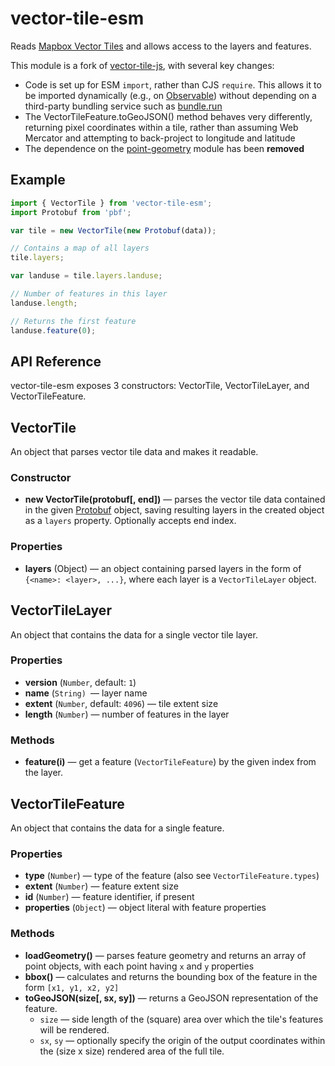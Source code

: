 # vector-tile-esm

Reads [Mapbox Vector Tiles] and allows access to the layers and features.

This module is a fork of [vector-tile-js], with several key changes:
- Code is set up for ESM `import`, rather than CJS `require`. This allows it
  to be imported dynamically (e.g., on [Observable]) without depending on a
  third-party bundling service such as [bundle.run]
- The VectorTileFeature.toGeoJSON() method behaves very differently, returning
  pixel coordinates within a tile, rather than assuming Web Mercator and
  attempting to back-project to longitude and latitude
- The dependence on the [point-geometry] module has been **removed**

[Mapbox Vector Tiles]: https://github.com/mapbox/vector-tile-spec
[vector-tile-js]: https://github.com/mapbox/vector-tile-js
[Observable]: https://observablehq.com
[bundle.run]: https://bundle.run
[point-geometry]: https://github.com/mapbox/point-geometry

## Example

```js
import { VectorTile } from 'vector-tile-esm';
import Protobuf from 'pbf';

var tile = new VectorTile(new Protobuf(data));

// Contains a map of all layers
tile.layers;

var landuse = tile.layers.landuse;

// Number of features in this layer
landuse.length;

// Returns the first feature
landuse.feature(0);
```

## API Reference
vector-tile-esm exposes 3 constructors: VectorTile, VectorTileLayer, and
VectorTileFeature.

## VectorTile

An object that parses vector tile data and makes it readable.

### Constructor

- **new VectorTile(protobuf[, end])** &mdash;
  parses the vector tile data contained in the given [Protobuf] object,
  saving resulting layers in the created object as a `layers` property. 
  Optionally accepts end index.

[Protobuf]: https://github.com/mapbox/pbf

### Properties

- **layers** (Object) &mdash; an object containing parsed layers in the form of 
  `{<name>: <layer>, ...}`, where each layer is a `VectorTileLayer` object.

## VectorTileLayer

An object that contains the data for a single vector tile layer.

### Properties

- **version** (`Number`, default: `1`)
- **name** (`String) `&mdash; layer name
- **extent** (`Number`, default: `4096`) &mdash; tile extent size
- **length** (`Number`) &mdash; number of features in the layer

### Methods

- **feature(i)** &mdash; get a feature (`VectorTileFeature`) by the given index
  from the layer.

## VectorTileFeature

An object that contains the data for a single feature.

### Properties

- **type** (`Number`) &mdash; type of the feature (also see `VectorTileFeature.types`)
- **extent** (`Number`) &mdash; feature extent size
- **id** (`Number`) &mdash; feature identifier, if present
- **properties** (`Object`) &mdash; object literal with feature properties

### Methods

- **loadGeometry()** &mdash; parses feature geometry and returns an array of
  point objects, with each point having `x` and `y` properties
- **bbox()** &mdash; calculates and returns the bounding box of the feature in 
  the form `[x1, y1, x2, y2]`
- **toGeoJSON(size[, sx, sy])** &mdash; returns a GeoJSON representation of the 
  feature. 
  - `size` &mdash; side length of the (square) area over which the tile's 
    features will be rendered. 
  - `sx`, `sy` &mdash; optionally specify the origin of the output coordinates 
    within the (size x size) rendered area of the full tile.

